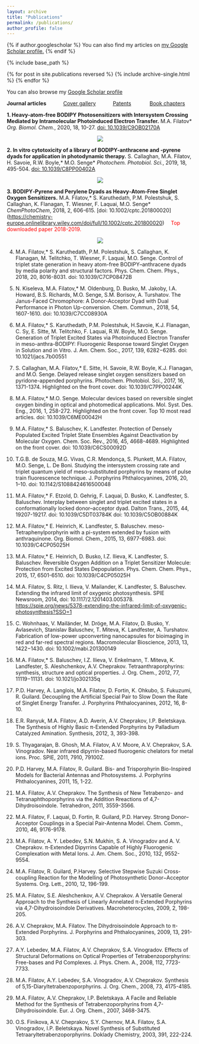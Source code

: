 ```yaml
---
layout: archive
title: "Publications"
permalink: /publications/
author_profile: false
---
```


{% if author.googlescholar %}
  You can also find my articles on <u><a href="{{author.googlescholar}}">my Google Scholar profile</a>.</u>
{% endif %}

{% include base_path %}

{% for post in site.publications reversed %}
  {% include archive-single.html %}
{% endfor %}

You can also browse my [Google Scholar profile](https://scholar.google.com/citations?user=g1IdjV4AAAAJ&hl)


**Journal articles**  &emsp;&emsp;&emsp;[Cover gallery](https://mihafil.github.io/academic/pages/cover-gallery)  &emsp;&emsp;&emsp;[Patents](https://mihafil.github.io/academic/pages/patents)   &emsp;&emsp; &emsp;[Book chapters](https://mihafil.github.io/academic/pages/book-chapters)



**1. Heavy-atom-free BODIPY Photosensitizers with Intersystem Crossing Mediated by Intramolecular Photoinduced Electron Transfer.**
M.A. Filatov* *Org. Biomol. Chem.*, 2020, 18, 10-27. [doi: 10.1039/C9OB02170A](https://pubs.rsc.org/en/content/articlehtml/2019/ob/c9ob02170a)

<div style="text-align:center"><img src="https://mihafil.github.io/academic/images/1obc2020.gif" /></div>

**2. In vitro cytotoxicity of a library of BODIPY-anthracene and -pyrene dyads for application in photodynamic therapy.** S. Callaghan,  M.A. Filatov, H. Savoie, R.W. Boyle,* M.O. Senge* *Photochem. Photobiol. Sci.*, 2019, 18, 495-504. [doi: 10.1039/C8PP00402A](https://pubs.rsc.org/en/content/articlelanding/2019/pp/c8pp00402a/unauth#!divAbstract)

<div style="text-align:center"><img src="https://mihafil.github.io/academic/images/2pps2019.gif" /></div>

**3. BODIPY‐Pyrene and Perylene Dyads as Heavy‐Atom‐Free Singlet Oxygen Sensitizers.** M.A. Filatov,* S. Karuthedath,  P.M. Polestshuk,  S. Callaghan,  K. Flanagan,  T. Wiesner,  F. Laquai, M.O. Senge* *ChemPhotoChem*, 2018, 2, 606-615. [doi: 10.1002/cptc.201800020] (https://chemistry-europe.onlinelibrary.wiley.com/doi/full/10.1002/cptc.201800020) &emsp;<span style="color: red;">Top downloaded paper 2018-2019.</span>

<div style="text-align:center"><img src="https://mihafil.github.io/academic/images/3cpc2018.jpg" /></div>

4. M.A. Filatov,*  S. Karuthedath,  P.M. Polestshuk,  S. Callaghan,  K. Flanagan,  M. Telitchko,  T. Wiesner,  F. Laquai, M.O. Senge. Control of triplet state generation in heavy atom-free BODIPY–anthracene dyads by media polarity and structural factors. Phys. Chem. Chem. Phys., 2018, 20, 8016-8031.
doi: 10.1039/C7CP08472B

5. N. Kiseleva, M.A. Filatov,* M. Oldenburg, D. Busko, M. Jakoby, I.A. Howard, B.S. Richards, M.O. Senge, S.M. Borisov, A. Turshatov. The Janus-Faced Chromophore: A Donor-Acceptor Dyad with Dual Performance in Photon Up-conversion. Chem. Commun., 2018, 54, 1607-1610.
doi: 10.1039/C7CC08930A

6. M.A. Filatov,* S. Karuthedath, P.M. Polestshuk, H.Savoie, K.J. Flanagan, C. Sy, E. Sitte, M. Telitchko, F. Laquai, R.W. Boyle, M.O. Senge. Generation of Triplet Excited States via Photoinduced Electron Transfer in meso-anthra-BODIPY: Fluorogenic Response toward Singlet Oxygen in Solution and in Vitro. J. Am. Chem. Soc., 2017, 139, 6282−6285.
doi: 10.1021/jacs.7b00551

7. S. Callaghan, M.A. Filatov,* E. Sitte, H. Savoie, R.W. Boyle, K.J. Flanagan, and M.O. Senge. Delayed release singlet oxygen sensitizers based on pyridone-appended porphyrins. Photochem. Photobiol. Sci., 2017, 16, 1371-1374. Highlighted on the front cover.
doi: 10.1039/C7PP00244K

8. M.A. Filatov,* M.O. Senge. Molecular devices based on reversible singlet oxygen binding in optical and photomedical applications. Mol. Syst. Des. Eng., 2016, 1, 258-272. Highlighted on the front cover. Top 10 most read articles.
doi: 10.1039/C6ME00042H

9. M.A. Filatov,* S. Baluschev, K. Landfester. Protection of Densely Populated Excited Triplet State Ensembles Against Deactivation by Molecular Oxygen. Chem. Soc. Rev., 2016, 45, 4668-4689. Highlighted on the front cover.
doi: 10.1039/C6CS00092D

10. T.G.B. de Souza, M.G. Vivas, C.R. Mendonça, S. Plunkett, M.A. Filatov, M.O. Senge, L. De Boni. Studying the intersystem crossing rate and triplet quantum yield of meso-substituted porphyrins by means of pulse train fluorescence technique. J. Porphyrins Phthalocyanines, 2016, 20, 1–10.
doi: 10.1142/S1088424616500048

11. M.A. Filatov,* F. Etzold, D. Gehrig, F. Laquai, D. Busko, K. Landfester, S. Baluschev. Interplay between singlet and triplet excited states in a conformationally locked donor–acceptor dyad. Dalton Trans., 2015, 44, 19207-19217.
doi: 10.1039/C5DT03784K
doi: 10.1039/C5OB00884K

12. M.A. Filatov,* E. Heinrich, K. Landfester, S. Baluschev. meso-Tetraphenylporphyrin with a pi-system extended by fusion with anthraquinone. Org. Biomol. Chem., 2015, 13, 6977-6983.
doi: 10.1039/C4CP05025H

13. M.A. Filatov,* E. Heinrich, D. Busko, I.Z. Ilieva, K. Landfester, S. Baluschev. Reversible Oxygen Addition on a Triplet Sensitizer Molecule: Protection from Excited States Depopulation. Phys. Chem. Chem. Phys., 2015, 17, 6501-6510.
doi: 10.1039/C4CP05025H

14. M.A. Filatov, S. Ritz, I. Ilieva, V. Mailander, K. Landfester, S. Baluschev. Extending the infrared limit of oxygenic photosynthesis. SPIE Newsroom, 2014, doi: 10.1117/2.1201403.005378.
https://spie.org/news/5378-extending-the-infrared-limit-of-oxygenic-photosynthesis?SSO=1

15. C. Wohnhaas, V. Mailänder, M. Dröge, M.A. Filatov, D. Busko, Y. Avlasevich, Stanislav Baluschev, T. Miteva, K. Landfester, A. Turshatov. Fabrication of low-power upconverting nanocapsules for bioimaging in red and far-red spectral regions. Macromolecular Bioscience, 2013, 13, 1422−1430.
doi: 10.1002/mabi.201300149

16. M.A. Filatov,* S. Baluschev, I.Z. Ilieva, V. Enkelmann, T. Miteva, K. Landfester, S. Aleshchenkov, A.V. Cheprakov. Tetraanthraporphyrins: synthesis, structure and optical properties. J. Org. Chem., 2012, 77, 11119−11131.
doi: 10.1021/jo302135q

17. P.D. Harvey, A. Langlois, M.A. Filatov, D. Fortin, K. Ohkubo, S. Fukuzumi, R. Guilard. Decoupling the Artificial Special Pair to Slow Down the Rate of Singlet Energy Transfer. J. Porphyrins Phthalocyanines, 2012, 16, 8-10.
18. E.R. Ranyuk, M.A. Filatov, A.D. Averin, A.V. Cheprakov, I.P. Beletskaya. The Synthesis of Highly Basic π-Extended Porphyrins by Palladium Catalyzed Amination. Synthesis, 2012, 3, 393-398.
19. S. Thyagarajan, B. Ghosh, M.A. Filatov, A.V. Moore, A.V. Cheprakov, S.A. Vinogradov. Near infrared dipyrrin-based fluorogenic chelators for metal ions. Proc. SPIE, 2011, 7910, 79100Z.
20. P.D. Harvey, M.A. Filatov, R. Guilard. Bis- and Trisporphyrin Bio-Inspired Models for Bacterial Antennas and Photosystems. J. Porphyrins Phthalocyanines, 2011, 15, 1-22.
21. M.A. Filatov, A.V. Cheprakov. The Synthesis of New Tetrabenzo- and Tetranaphthoporphyrins via the Addition Rreactions of 4,7-Dihydroisoindole. Tetrahedron, 2011, 3559-3566.
22. M.A. Filatov, F. Laquai, D. Fortin, R. Guilard, P.D. Harvey. Strong Donor–Acceptor Couplings in a Special Pair-Antenna Model. Chem. Comm., 2010, 46, 9176-9178.
23. M.A. Filatov, A. Y. Lebedev, S.N. Mukhin, S. A. Vinogradov and A. V. Cheprakov. π-Extended Dipyrrins Capable of Highly Fluorogenic Complexation with Metal Ions. J. Am. Chem. Soc., 2010, 132, 9552-9554.
24. M.A. Filatov, R. Guilard, P.Harvey. Selective Stepwise Suzuki Cross-coupling Reaction for the Modelling of Photosynthetic Donor−Acceptor Systems. Org. Lett., 2010, 12, 196-199.
25. M.A. Filatov, S.E. Aleshchenkov, A.V. Cheprakov. A Versatile General Approach to the Synthesis of Linearly Annelated π-Extended Porphyrins via 4,7-Dihydroisoindole Derivatives. Macroheterocycles, 2009, 2, 198-205.
26. A.V. Cheprakov, M.A. Filatov. The Dihydroisoindole Approach to π-Extended Porphyrins. J. Porphyrins and Phthalocyanines, 2009, 13, 291-303.
27. A.Y. Lebedev, M.A. Filatov, A.V. Cheprakov, S.A. Vinogradov. Effects of Structural Deformations on Optical Properties of Tetrabenzoporphyrins: Free-bases and Pd Complexes. J. Phys. Chem. A., 2008, 112, 7723-7733.
28. M.A. Filatov, A.Y. Lebedev, S.A. Vinogradov, A.V. Cheprakov. Synthesis of 5,15-Diaryltetrabenzoporphyrins. J. Org. Chem., 2008, 73, 4175-4185.
29. M.A. Filatov, A.V. Cheprakov, I.P. Beletskaya. A Facile and Reliable Method for the Synthesis of Tetrabenzoporphyrins from 4,7-Dihydroisoindole. Eur. J. Org. Chem., 2007, 3468-3475.
30. O.S. Finikova, A.V. Cheprakov, S.Y. Chernov, M.A. Filatov, S.A. Vinogradov, I.P. Beletskaya. Novel Synthesis of Substituted Tetraaryltetrabenzoporphyrins. Doklady Chemistry, 2003, 391, 222-224.


